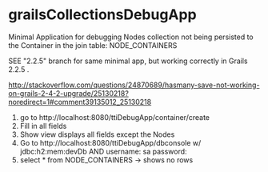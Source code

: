 grailsCollectionsDebugApp
=========================
Minimal Application for debugging Nodes collection not being persisted to the Container in the join table: NODE_CONTAINERS

SEE "2.2.5" branch for same minimal app, but working correctly in Grails 2.2.5 .

http://stackoverflow.com/questions/24870689/hasmany-save-not-working-on-grails-2-4-2-upgrade/25130218?noredirect=1#comment39135012_25130218

1. go to http://localhost:8080/ttiDebugApp/container/create
2. Fill in all fields
3. Show view displays all fields except the Nodes
4. Go to http://localhost:8080/ttiDebugApp/dbconsole   w/ jdbc:h2:mem:devDb  AND username: sa  password: 
5. select * from NODE_CONTAINERS   -> shows no rows
